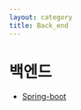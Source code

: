 ```yaml
---
layout: category
title: Back_end
---
```


<h1>백엔드</h1>
<ul>
  <li><a href="{{ site.baseurl }}/back_end/spring_boot/">Spring-boot</a></li>
</ul>
